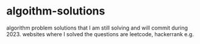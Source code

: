 # algoithm-solutions
algorithm problem solutions that I am still solving and will commit during 2023. websites where I solved the questions are leetcode, hackerrank e.g.
